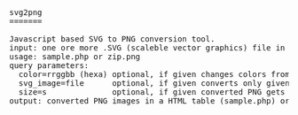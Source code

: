 <pre>
svg2png
=======

Javascript based SVG to PNG conversion tool.
input: one ore more .SVG (scaleble vector graphics) file in the server ../svg_images directory
usage: sample.php or zip.png
query parameters:
  color=rrggbb (hexa) optional, if given changes colors from FF0000 to given color in result, othervise no color change
  svg_image=file      optional, if given converts only given file from svg_images dir, otherwise converts all *.svg
  size=s              optional, if given converted PNG gets x=s y=s size, default is 72 pixels
output: converted PNG images in a HTML table (sample.php) or zipped (zip.php)
</pre>
